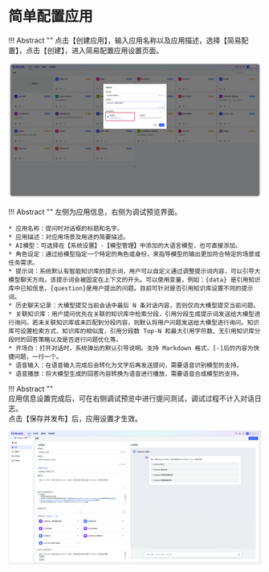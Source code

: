# 简单配置应用

!!! Abstract ""
    点击【创建应用】，输入应用名称以及应用描述，选择【简易配置】，点击【创建】，进入简易配置应用设置页面。

![选择应用类型](../../img/app/selectAppType.png)

!!! Abstract ""
    左侧为应用信息，右侧为调试预览界面。   

    * 应用名称：提问时对话框的标题和名字。
    * 应用描述：对应用场景及用途的简要描述。
    * AI模型：可选择在【系统设置】-【模型管理】中添加的大语言模型，也可直接添加。
    * 角色设定：通过给模型指定一个特定的角色或身份，来指导模型的输出更加符合特定的场景或任务需求。
    * 提示词：系统默认有智能知识库的提示词，用户可以自定义通过调整提示词内容，可以引导大模型聊天方向，该提示词会被固定在上下文的开头。可以使用变量，例如：{data} 是引用知识库中已知信息，{question}是用户提出的问题。目前可针对是否引用知识库设置不同的提示词。
    * 历史聊天记录：大模型提交当前会话中最后 N 条对话内容，否则仅向大模型提交当前问题。
    * 关联知识库：用户提问优先在关联的知识库中检索分段，引用分段生成提示词发送给大模型进行询问。若未关联知识库或未匹配到分段内容，则默认将用户问题发送给大模型进行询问。知识库可设置检索方式、知识库的相似度，引用分段数 Top-N 和最大引用字符数、无引用知识库分段时的回答策略以及是否进行问题优化等。
    * 开场白：打开对话时，系统弹出的默认引导说明。支持 Markdown 格式，[-]后的内容为快捷问题，一行一个。
    * 语音输入：在语音输入完成后会转化为文字后再发送提问，需要语音识别模型的支持。
    * 语音播放：将大模型生成的回答内容转换为语音进行播放，需要语音合成模型的支持。


!!! Abstract ""   
    应用信息设置完成后，可在右侧调试预览中进行提问测试，调试过程不计入对话日志。</br>
    点击【保存并发布】后，应用设置才生效。

![应用设置](../../img/app/app_setting.png)


